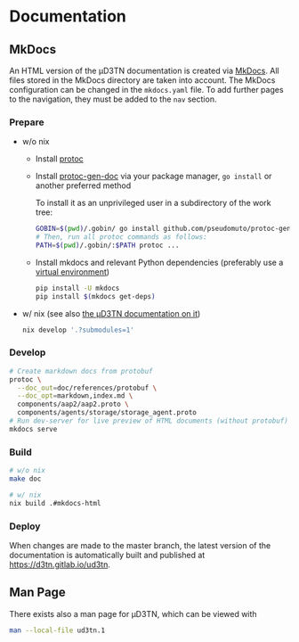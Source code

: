 # Documentation

## MkDocs

An HTML version of the μD3TN documentation is created via [MkDocs](https://www.mkdocs.org/). All files stored in the MkDocs directory are taken into account. The MkDocs configuration can be changed in the `mkdocs.yaml` file. To add further pages to the navigation, they must be added to the `nav` section.

### Prepare

- w/o nix

  - Install [protoc](https://grpc.io/docs/protoc-installation/)
  - Install [protoc-gen-doc](https://github.com/pseudomuto/protoc-gen-doc) via your package manager, `go install` or another preferred method

    To install it as an unprivileged user in a subdirectory of the work tree:

    ```sh
    GOBIN=$(pwd)/.gobin/ go install github.com/pseudomuto/protoc-gen-doc/cmd/protoc-gen-doc@latest
    # Then, run all protoc commands as follows:
    PATH=$(pwd)/.gobin/:$PATH protoc ...
    ```
  - Install mkdocs and relevant Python dependencies (preferably use a [virtual environment](https://d3tn.gitlab.io/ud3tn/python-venv/))

    ```sh
    pip install -U mkdocs
    pip install $(mkdocs get-deps)
    ```

- w/ nix (see also [the µD3TN documentation on it](https://d3tn.gitlab.io/ud3tn/usage/build-and-run/#nix-based-build-and-development))

  ```sh
  nix develop '.?submodules=1'
  ```

### Develop

```sh
# Create markdown docs from protobuf
protoc \
  --doc_out=doc/references/protobuf \
  --doc_opt=markdown,index.md \
  components/aap2/aap2.proto \
  components/agents/storage/storage_agent.proto
# Run dev-server for live preview of HTML documents (without protobuf)
mkdocs serve
```

### Build

```sh
# w/o nix
make doc

# w/ nix
nix build .#mkdocs-html
```

### Deploy

When changes are made to the master branch, the latest version of the documentation is automatically built and published at https://d3tn.gitlab.io/ud3tn.

## Man Page

There exists also a man page for μD3TN, which can be viewed with

```sh
man --local-file ud3tn.1
```
